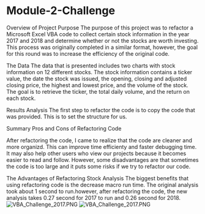 # Module-2-Challenge
Overview of Project
Purpose
The purpose of this project was to refactor a Microsoft Excel VBA code to collect certain stock information in the year 2017 and 2018 and determine whether or not the stocks are worth investing. This process was originally completed in a similar format, however, the goal for this round was to increase the efficiency of the original code.

The Data
The data that is presented includes two charts with stock information on 12 different stocks. The stock information contains a ticker value, the date the stock was issued, the opening, closing and adjusted closing price, the highest and lowest price, and the volume of the stock. The goal is to retrieve the ticker, the total daily volume, and the return on each stock.

Results
Analysis
The first step to refactor the code is to copy the code that was provided. This is to set the structure for us. 


Summary
Pros and Cons of Refactoring Code

After refactoring the code, I came to realize that the code are cleaner and more organizd. This can improve time efficienty and faster debugging time. It may also help other users who view our projects because it becomes easier to read and follow. However, some disadvantages are that sometimes the code is too large and it puts some risks if we try to refactor our code. 

The Advantages of Refactoring Stock Analysis
The biggest benefits that using refactoring code is the decrease macro run time. The original analysis took about 1 second to run.however, after refactoring the code, the new analysis takes 0.27 second for 2017 to run and 0.26 second for 2018. 
![VBA_Challenge_2017.PNG](VBA_Challenge_2017.PNG)
![VBA_Challenge_2017.PNG](VBA_Challenge_2018.PNG)
